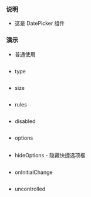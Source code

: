 ### 说明

*   这是 DatePicker 组件

### 演示

*   普通使用

```js {"codepath": "range.jsx"}
```

*   type

```js {"codepath": "range-type.jsx"}
```

*   size

```js {"codepath": "range-size.jsx"}
```

*   rules

```js {"codepath": "range-rules.jsx"}
```

*   disabled

```js {"codepath": "range-disabled.jsx"}
```

*   options

```js {"codepath": "range-options.jsx"}
```

*   hideOptions - 隐藏快捷选项框

```js {"codepath": "range-hideOptions.jsx"}
```

*   onInitialChange

```js {"codepath": "range-onInitialChange.jsx"}
```

*   uncontrolled

```js {"codepath": "range-uncontrolled.jsx"}
```
